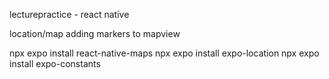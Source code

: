 lecturepractice - react native

location/map
adding markers to mapview

npx expo install react-native-maps
npx expo install expo-location
npx expo install expo-constants